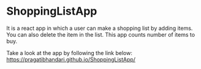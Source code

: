 # ShoppingListApp

It is a react app in which a user can make a shopping list by adding items.  You can also delete the item in the list.  This app counts number of items to buy.

Take a look at the app by following the link below:
https://pragatibhandari.github.io/ShoppingListApp/
